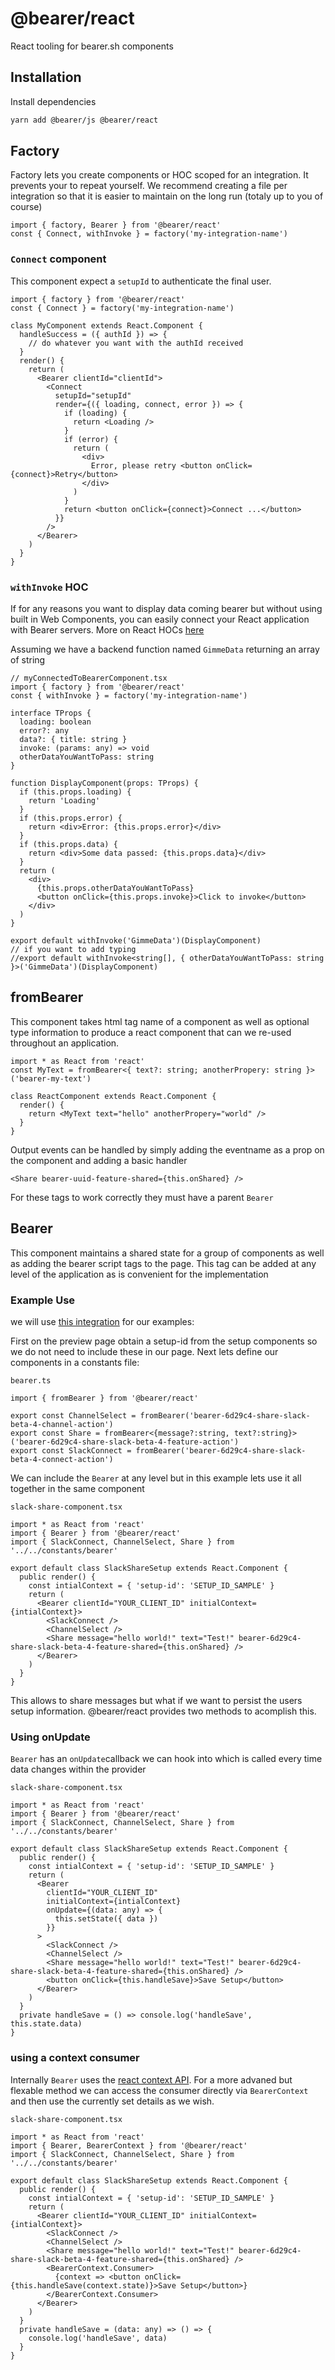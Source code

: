 # @bearer/react

React tooling for bearer.sh components

## Installation

Install dependencies

```bash
yarn add @bearer/js @bearer/react
```

## Factory

Factory lets you create components or HOC scoped for an integration. It prevents your to repeat yourself.
We recommend creating a file per integration so that it is easier to maintain on the long run (totaly up to you of course)

```tsx
import { factory, Bearer } from '@bearer/react'
const { Connect, withInvoke } = factory('my-integration-name')
```

### `Connect` component

This component expect a `setupId` to authenticate the final user.

```tsx
import { factory } from '@bearer/react'
const { Connect } = factory('my-integration-name')

class MyComponent extends React.Component {
  handleSuccess = ({ authId }) => {
    // do whatever you want with the authId received
  }
  render() {
    return (
      <Bearer clientId="clientId">
        <Connect
          setupId="setupId"
          render={({ loading, connect, error }) => {
            if (loading) {
              return <Loading />
            }
            if (error) {
              return (
                <div>
                  Error, please retry <button onClick={connect}>Retry</button>
                </div>
              )
            }
            return <button onClick={connect}>Connect ...</button>
          }}
        />
      </Bearer>
    )
  }
}
```

### `withInvoke` HOC

If for any reasons you want to display data coming bearer but without using built in Web Components, you can easily connect your React application with Bearer servers. More on React HOCs [here](https://reactjs.org/docs/higher-order-components.html)

Assuming we have a backend function named `GimmeData` returning an array of string

```tsx
// myConnectedToBearerComponent.tsx
import { factory } from '@bearer/react'
const { withInvoke } = factory('my-integration-name')

interface TProps {
  loading: boolean
  error?: any
  data?: { title: string }
  invoke: (params: any) => void
  otherDataYouWantToPass: string
}

function DisplayComponent(props: TProps) {
  if (this.props.loading) {
    return 'Loading'
  }
  if (this.props.error) {
    return <div>Error: {this.props.error}</div>
  }
  if (this.props.data) {
    return <div>Some data passed: {this.props.data}</div>
  }
  return (
    <div>
      {this.props.otherDataYouWantToPass}
      <button onClick={this.props.invoke}>Click to invoke</button>
    </div>
  )
}

export default withInvoke('GimmeData')(DisplayComponent)
// if you want to add typing
//export default withInvoke<string[], { otherDataYouWantToPass: string }>('GimmeData')(DisplayComponent)
```

## fromBearer

This component takes html tag name of a component as well as optional type information to produce a react component that can we re-used throughout an application.

```tsx
import * as React from 'react'
const MyText = fromBearer<{ text?: string; anotherPropery: string }>('bearer-my-text')

class ReactComponent extends React.Component {
  render() {
    return <MyText text="hello" anotherPropery="world" />
  }
}
```

Output events can be handled by simply adding the eventname as a prop on the component and adding a basic handler

```tsx
<Share bearer-uuid-feature-shared={this.onShared} />
```

For these tags to work correctly they must have a parent `Bearer`

## Bearer

This component maintains a shared state for a group of components as well as adding the bearer script tags to the page. This tag can be added at any level of the application as is convenient for the implementation

### Example Use

we will use [this integration](https://app.bearer.sh/integrations/6d29c4-share-slack-beta-4/preview) for our examples:

First on the preview page obtain a setup-id from the setup components so we do not need to include these in our page. Next lets define our components in a constants file:

`bearer.ts`

```TS
import { fromBearer } from '@bearer/react'

export const ChannelSelect = fromBearer('bearer-6d29c4-share-slack-beta-4-channel-action')
export const Share = fromBearer<{message?:string, text?:string}>('bearer-6d29c4-share-slack-beta-4-feature-action')
export const SlackConnect = fromBearer('bearer-6d29c4-share-slack-beta-4-connect-action')
```

We can include the `Bearer` at any level but in this example lets use it all together in the same component

`slack-share-component.tsx`

```tsx
import * as React from 'react'
import { Bearer } from '@bearer/react'
import { SlackConnect, ChannelSelect, Share } from '../../constants/bearer'

export default class SlackShareSetup extends React.Component {
  public render() {
    const intialContext = { 'setup-id': 'SETUP_ID_SAMPLE' }
    return (
      <Bearer clientId="YOUR_CLIENT_ID" initialContext={intialContext}>
        <SlackConnect />
        <ChannelSelect />
        <Share message="hello world!" text="Test!" bearer-6d29c4-share-slack-beta-4-feature-shared={this.onShared} />
      </Bearer>
    )
  }
}
```

This allows to share messages but what if we want to persist the users setup information. @bearer/react provides two methods to acomplish this.

### Using onUpdate

`Bearer` has an `onUpdate`callback we can hook into which is called every time data changes within the provider

`slack-share-component.tsx`

```tsx
import * as React from 'react'
import { Bearer } from '@bearer/react'
import { SlackConnect, ChannelSelect, Share } from '../../constants/bearer'

export default class SlackShareSetup extends React.Component {
  public render() {
    const intialContext = { 'setup-id': 'SETUP_ID_SAMPLE' }
    return (
      <Bearer
        clientId="YOUR_CLIENT_ID"
        initialContext={intialContext}
        onUpdate={(data: any) => {
          this.setState({ data })
        }}
      >
        <SlackConnect />
        <ChannelSelect />
        <Share message="hello world!" text="Test!" bearer-6d29c4-share-slack-beta-4-feature-shared={this.onShared} />
        <button onClick={this.handleSave}>Save Setup</button>
      </Bearer>
    )
  }
  private handleSave = () => console.log('handleSave', this.state.data)
}
```

### using a context consumer

Internally `Bearer` uses the [react context API](https://reactjs.org/docs/context.html). For a more advaned but flexable method we can access the consumer directly via `BearerContext` and then use the currently set details as we wish.

`slack-share-component.tsx`

```tsx
import * as React from 'react'
import { Bearer, BearerContext } from '@bearer/react'
import { SlackConnect, ChannelSelect, Share } from '../../constants/bearer'

export default class SlackShareSetup extends React.Component {
  public render() {
    const intialContext = { 'setup-id': 'SETUP_ID_SAMPLE' }
    return (
      <Bearer clientId="YOUR_CLIENT_ID" initialContext={intialContext}>
        <SlackConnect />
        <ChannelSelect />
        <Share message="hello world!" text="Test!" bearer-6d29c4-share-slack-beta-4-feature-shared={this.onShared} />
        <BearerContext.Consumer>
          {context => <button onClick={this.handleSave(context.state)}>Save Setup</button>}
        </BearerContext.Consumer>
      </Bearer>
    )
  }
  private handleSave = (data: any) => () => {
    console.log('handleSave', data)
  }
}
```
